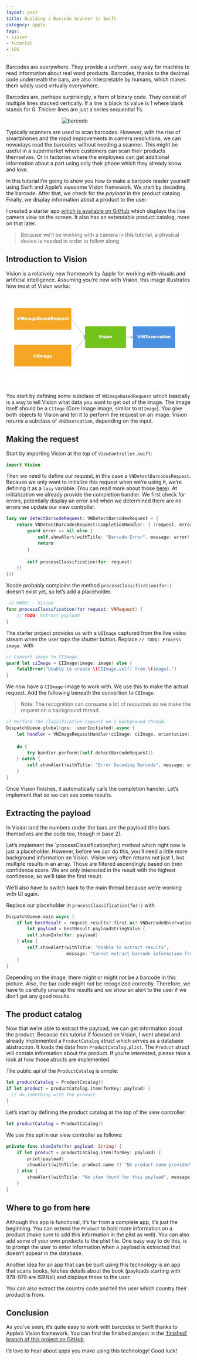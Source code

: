 ```yaml
---
layout: post
title: Building a Barcode Scanner in Swift
category: apple
tags:
- vision
- tutorial
- iOS
---
```


Barcodes are everywhere. They provide a uniform, easy way for machine to read information about real word products. Barcodes, thanks to the decimal code underneath the bars, are also interpretable by humans, which makes them wildly used virtually everywhere.

Barcodes are, perhaps surprisingly, a form of binary code. They consist of multiple lines stacked vertically. If a line is black its value is 1 where blank stands for 0. Thicker lines are just a series sequential 1’s.

<img src="/assets/images/barcode.png" alt="barcode" style="max-width: 200px; margin: auto; display: block;">

Typically scanners are used to scan barcodes. However, with the rise of smartphones and the rapid improvements in camera resolutions, we can nowadays read the barcodes without needing a scanner. This might be useful in a supermarket where customers can scan their products themselves. Or in factories where the employees can get additional information about a part using only their phone which they already know and love.

In this tutorial I’m going to show you how to make a barcode reader yourself using Swift and Apple’s awesome Vision framework. We start by decoding the barcode. After that, we check for the _payload_ in the product catalog. Finally, we display information about a product to the user.

I created a starter app [which is available on GitHub](https://github.com/rickwierenga/BarcodeScanner) which displays the live camera view on the screen. It also has an extendable product catalog, more on that later.

> Because we’ll be working with a camera in this tutorial, a physical device is needed in order to follow along.  

## Introduction to Vision
Vision is a relatively new framework by Apple for working with visuals and artificial intelligence. Assuming you’re new with Vision, this image illustratos how most of Vision works:

![](/assets/images/vision.jpg)

You start by defining some subclass of `VNImageBasedRequest` which basically is a way to tell Vision what data you want to get out of the image. The image itself should be a `CIImge` (Core Image image, similar to `UIImage`). You give both objects to Vision and tell it to perform the request on an image. Vision returns a subclass of `VNObservation`, depending on the input.

## Making the request
Start by importing Vision at the top of `ViewController.swift`:
```swift
import Vision
```

Then we need to define our request, in this case a `VNDetectBarcodesRequest`. Because we only want to initialize this request when we’re using it, we’re defining it as a `lazy` variable. (You can read more about those [here](https://www.hackingwithswift.com/example-code/language/what-are-lazy-variables)). At initialization we already provide the completion handler. We first check for errors, potentially display an error and when we determined there are no errors we update our view controller.
```swift
lazy var detectBarcodeRequest: VNDetectBarcodesRequest = {
    return VNDetectBarcodesRequest(completionHandler: { (request, error) in
        guard error == nil else {
            self.showAlert(withTitle: "Barcode Error", message: error!.localizedDescription)
            return
        }

        self.processClassification(for: request)
    })
}()
```

Xcode probably complains the method `processClassification(for:)` doesn’t exist yet, so let’s add a placeholder.

```swift
 // MARK: - Vision
func processClassification(for request: VNRequest) {
    // TODO: Extract payload
}
```

The starter project provides us with a `UIImage` captured from the live video stream when the user taps the shutter button. Replace `// TODO: Process image.` with

```swift
// Convert image to CIImage.
guard let ciImage = CIImage(image: image) else {
    fatalError("Unable to create \(CIImage.self) from \(image).")
}
```

We now have a `CIImage`-image to work with. We use this to make the actual request. Add the following beneath the convertion to `CIImage`.

> Note: The recognition can consume a lot of resources so we make the request on a background thread.  

```swift
// Perform the classification request on a background thread.
DispatchQueue.global(qos: .userInitiated).async {
    let handler = VNImageRequestHandler(ciImage: ciImage, orientation: CGImagePropertyOrientation.up, options: [:])

    do {
        try handler.perform([self.detectBarcodeRequest])
    } catch {
        self.showAlert(withTitle: "Error Decoding Barcode", message: error.localizedDescription)
    }
}
```

Once Vision finishes, it automatically calls the completion handler. Let’s implement that so we can see some results.

## Extracting the payload
In Vision land the numbers under the bars are the payload (the bars themselves are the code too, though in base 2).

Let’s implement the `processClassification(for:) method which right now is just a placeholder. However, before we can do this, you’ll need a little more background information on Vision. Vision very often returns not just 1, but multiple results in an array. Those are filtered ascendingly based on their confidence score. We are only interested in the result with the highest confidence, so we’ll take the first result.

We’ll also have to switch back to the main thread because we’re working with UI again.

Replace our placeholder in `processClassification(for:)` with
```swift
DispatchQueue.main.async {
    if let bestResult = request.results?.first as? VNBarcodeObservation,
        let payload = bestResult.payloadStringValue {
        self.showInfo(for: payload)
    } else {
        self.showAlert(withTitle: "Unable to extract results",
                       message: "Cannot extract barcode information from data.")
    }
}
```

Depending on the image, there might or might not be a barcode in this picture. Also, the bar code might not be recognized correctly. Therefore, we have to carefully unwrap the results and we show an alert to the user if we don’t get any good results.

## The product catalog
Now that we’re able to extract the payload, we can get information about the product. Because this tutorial if focused on Vision, I went ahead and already implemented a `ProductCatalog` struct which serves as a database abstraction. It loads the data from `ProductCatalog.plist`. The `Product` struct will contain information about the product. If you’re interested, please take a look at how those structs are implemented.

The public api of the `ProductCatalog` is simple:
```swift
let productCatalog = ProductCatalog()
if let product = productCatalog.item(forKey: payload) {
  // do something with the product
}
```

Let’s start by defining the product catalog at the top of the view controller:
```swift
let productCatalog = ProductCatalog()
```

We use this api in our view controller as follows:
```swift
private func showInfo(for payload: String) {
    if let product = productCatalog.item(forKey: payload) {
        print(payload)
        showAlert(withTitle: product.name ?? "No product name provided", message: payload)
    } else {
        showAlert(withTitle: "No item found for this payload", message: "")
    }
}
```

## Where to go from here
Although this app is functional, it’s far from a complete app, it’s just the beginning. You can extend the `Product` to hold more information on a product (make sure to add this information in the plist as well). You can also add some of your own products to the plist file. One easy way to do this, is to prompt the user to enter information when a payload is extracted that doesn’t appear in the database.

Another idea for an app that can be built using this technology is an app that scans books, fetches details about the book (payloads starting with 978–979 are ISBNs!) and displays those to the user.

You can also extract the country code and tell the user which country their product is from.

## Conclusion
As you’ve seen, it’s quite easy to work with barcodes in Swift thanks to Apple’s Vision framework. You can find the finished project in the [‘finished’ branch of this project on GitHub](https://github.com/rickwierenga/BarcodeScanner/tree/finished).

I’d love to hear about apps you make using this technology! Good luck!






